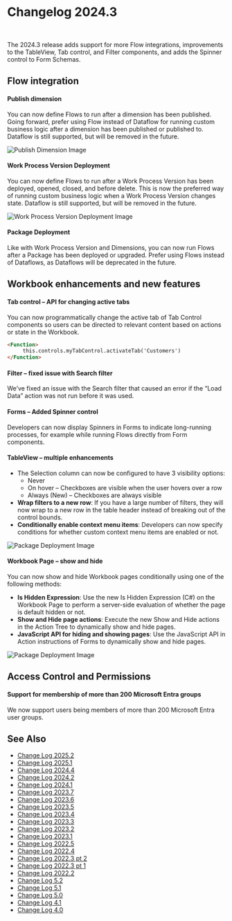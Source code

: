 # Changelog 2024.3

<br/>

The 2024.3 release adds support for more Flow integrations, improvements to the TableView, Tab control, and Filter components, and adds the Spinner control to Form Schemas.

## Flow integration

#### Publish dimension
You can now define Flows to run after a dimension has been published. Going forward, prefer using Flow instead of Dataflow for running custom business logic after a dimension has been published or published to. Dataflow is still supported, but will be removed in the future.

![Publish Dimension Image](https://profitbasedocs.blob.core.windows.net/images/publish-dim-sept.png)

#### Work Process Version Deployment
You can now define Flows to run after a Work Process Version has been deployed, opened, closed, and before delete. This is now the preferred way of running custom business logic when a Work Process Version changes state. Dataflow is still supported, but will be removed in the future.

![Work Process Version Deployment Image](https://profitbasedocs.blob.core.windows.net/images/work-process-sept.png)

#### Package Deployment
Like with Work Process Version and Dimensions, you can now run Flows after a Package has been deployed or upgraded. Prefer using Flows instead of Dataflows, as Dataflows will be deprecated in the future.

## Workbook enhancements and new features

#### Tab control – API for changing active tabs
You can now programmatically change the active tab of Tab Control components so users can be directed to relevant content based on actions or state in the Workbook.

```html
<Function>
     this.controls.myTabControl.activateTab('Customers')
</Function>
```
#### Filter – fixed issue with Search filter
We’ve fixed an issue with the Search filter that caused an error if the “Load Data” action was not run before it was used.

#### Forms – Added Spinner control
Developers can now display Spinners in Forms to indicate long-running processes, for example while running Flows directly from Form components.

#### TableView – multiple enhancements
- The Selection column can now be configured to have 3 visibility options:
  - Never
  - On hover – Checkboxes are visible when the user hovers over a row
  - Always (New) – Checkboxes are always visible
- **Wrap filters to a new row**: If you have a large number of filters, they will now wrap to a new row in the table header instead of breaking out of the control bounds.
- **Conditionally enable context menu items**: Developers can now specify conditions for whether custom context menu items are enabled or not.

![Package Deployment Image](https://profitbasedocs.blob.core.windows.net/images/table-view-sept.png)

#### Workbook Page – show and hide
You can now show and hide Workbook pages conditionally using one of the following methods:
- **Is Hidden Expression**: Use the new Is Hidden Expression (C#) on the Workbook Page to perform a server-side evaluation of whether the page is default hidden or not.
- **Show and Hide page actions**: Execute the new Show and Hide actions in the Action Tree to dynamically show and hide pages.
- **JavaScript API for hiding and showing pages**: Use the JavaScript API in Action instructions of Forms to dynamically show and hide pages.

![Package Deployment Image](https://profitbasedocs.blob.core.windows.net/images/wb-page-sept.png)

## Access Control and Permissions

#### Support for membership of more than 200 Microsoft Entra groups
We now support users being members of more than 200 Microsoft Entra user groups. 

## See Also
- [Change Log 2025.2](changelog25_2.md)
- [Change Log 2025.1](changelog25_1.md)
- [Change Log 2024.4](changelog24_4.md)
- [Change Log 2024.2](changelog24_2.md)
- [Change Log 2024.1](changelog24_1.md)
- [Change Log 2023.7](changelog23_7.md)
- [Change Log 2023.6](changelog23_6.md)
- [Change Log 2023.5](changelog23_5.md)
- [Change Log 2023.4](changelog23_4.md)
- [Change Log 2023.3](changelog23_3.md)
- [Change Log 2023.2](changelog23_2.md)
- [Change Log 2023.1](changelog23_1.md)
- [Change Log 2022.5](changelog22_5.md)
- [Change Log 2022.4](changelog22_4.md)
- [Change Log 2022.3 pt 2](changelog22_3_2.md)
- [Change Log 2022.3 pt 1](changelog22_3_1.md)
- [Change Log 2022.2](changelog22_2.md)
- [Change Log 5.2](changelog52.md)
- [Change Log 5.1](changelog51.md)
- [Change Log 5.0](changelog5.md)
- [Change Log 4.1](changelog41.md)
- [Change Log 4.0](changelog40.md)
